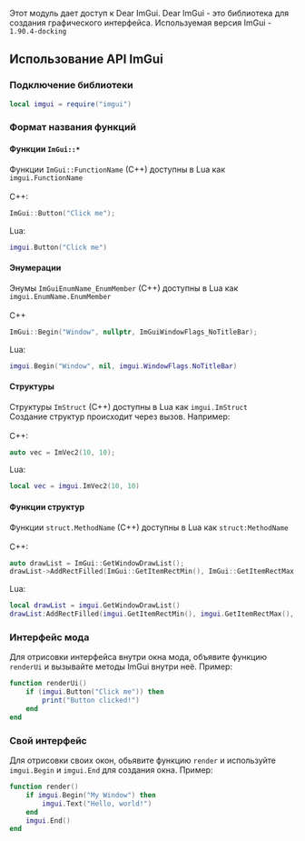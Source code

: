 Этот модуль дает доступ к Dear ImGui. Dear ImGui - это библиотека для создания графического интерфейса.
Используемая версия ImGui - `1.90.4-docking`

## Использование API ImGui

### Подключение библиотеки
```lua
local imgui = require("imgui")
```

### Формат названия функций

#### Функции `ImGui::*`
Функции `ImGui::FunctionName` (C++) доступны в Lua как `imgui.FunctionName` <br/><br/>
C++:
```cpp
ImGui::Button("Click me");
```
Lua:
```lua
imgui.Button("Click me")
```

#### Энумерации
Энумы `ImGuiEnumName_EnumMember` (C++) доступны в Lua как `imgui.EnumName.EnumMember` <br/><br/>
C++
```cpp
ImGui::Begin("Window", nullptr, ImGuiWindowFlags_NoTitleBar);
```
Lua:
```lua
imgui.Begin("Window", nil, imgui.WindowFlags.NoTitleBar)
```

#### Структуры
Структуры `ImStruct` (C++) доступны в Lua как `imgui.ImStruct` <br/>
Создание структур происходит через вызов. Например:<br/><br/>
C++:
```cpp
auto vec = ImVec2(10, 10);
```
Lua:
```lua
local vec = imgui.ImVec2(10, 10)
```

#### Функции структур
Функции `struct.MethodName` (C++) доступны в Lua как `struct:MethodName` <br/><br/>
C++:
```cpp
auto drawList = ImGui::GetWindowDrawList();
drawList->AddRectFilled(ImGui::GetItemRectMin(), ImGui::GetItemRectMax(), 0xFFFFFFFF);
```
Lua:
```lua
local drawList = imgui.GetWindowDrawList()
drawList:AddRectFilled(imgui.GetItemRectMin(), imgui.GetItemRectMax(), 0xFFFFFFFF);
```

### Интерфейс мода

Для отрисовки интерфейса внутри окна мода, объявите функцию `renderUi` и вызывайте методы ImGui внутри неё. Пример:
```lua
function renderUi()
    if (imgui.Button("Click me")) then
        print("Button clicked!")
    end
end
```

### Свой интерфейс

Для отрисовки своих окон, обьявите функцию `render` и используйте `imgui.Begin` и `imgui.End` для создания окна. Пример:
```lua
function render()
    if imgui.Begin("My Window") then
        imgui.Text("Hello, world!")
    end
    imgui.End()
end
```